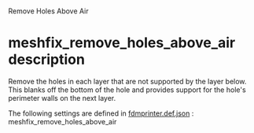 
# 
Remove Holes Above Air


# meshfix_remove_holes_above_air description
Remove the holes in each layer that are not supported by the layer below. This blanks off the bottom of the hole and provides support for the hole's perimeter walls on the next layer.

The following settings are defined in [fdmprinter.def.json](https://github.com/smartavionics/Cura/blob/mb-master/resources/definitions/fdmprinter.def.json) : meshfix_remove_holes_above_air

